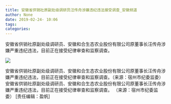 ```yaml
---
title: 安徽省供销社原副处级调研员汪传舟涉嫌违纪违法接受调查_安徽频道
author: None
date: 2019-02-24- 10:06
tags: 
categories: 
---
```

安徽省供销社原副处级调研员、安徽和合生态农业股份有限公司原董事长汪传舟涉嫌严重违纪违法，目前正在接受纪律审查和监察调查。
<!-- more -->
                
<img align="center" border="0" src="http://p2.ifengimg.com/a/2016/0810/204c433878d5cf9size1_w16_h16.png" />
                
            
安徽省供销社原副处级调研员、安徽和合生态农业股份有限公司原董事长汪传舟涉嫌严重违纪违法，目前正在接受纪律审查和监察调查。（来源：宿州市纪委监委）
安徽省供销社原副处级调研员、安徽和合生态农业股份有限公司原董事长汪传舟涉嫌严重违纪违法，目前正在接受纪律审查和监察调查。
（来源：宿州市纪委监委）
[责任编辑：盈帆]
            
